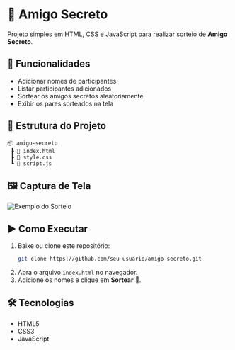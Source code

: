 # 🎁 Amigo Secreto

Projeto simples em HTML, CSS e JavaScript para realizar sorteio de **Amigo Secreto**.

## 🚀 Funcionalidades
- Adicionar nomes de participantes  
- Listar participantes adicionados  
- Sortear os amigos secretos aleatoriamente  
- Exibir os pares sorteados na tela  

## 📂 Estrutura do Projeto
```
📦 amigo-secreto
 ┣ 📜 index.html
 ┣ 📜 style.css
 ┗ 📜 script.js
```

## 🖼️ Captura de Tela
![Exemplo do Sorteio](https://via.placeholder.com/600x300?text=Captura+do+Projeto)

## ▶️ Como Executar
1. Baixe ou clone este repositório:  
   ```bash
   git clone https://github.com/seu-usuario/amigo-secreto.git
   ```
2. Abra o arquivo `index.html` no navegador.  
3. Adicione os nomes e clique em **Sortear** 🎲.  

## 🛠️ Tecnologias
- HTML5  
- CSS3  
- JavaScript  
